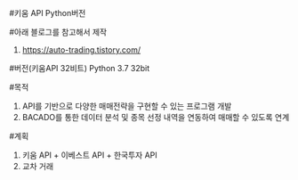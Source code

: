 #키움 API Python버전

#아래 블로그를 참고해서 제작
1. https://auto-trading.tistory.com/

#버전(키움API 32비트)
Python 3.7 32bit

#목적
1. API를 기반으로 다양한 매매전략을 구현할 수 있는 프로그램 개발
2. BACADO를 통한 데이터 분석 및 종목 선정 내역을 연동하여 매매할 수 있도록 연계

#계획
1. 키움 API + 이베스트 API + 한국투자 API
2. 교차 거래
